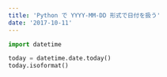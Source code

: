 ```yaml
---
title: 'Python で YYYY-MM-DD 形式で日付を扱う'
date: '2017-10-11'
---
```


```python
import datetime

today = datetime.date.today()
today.isoformat()
```